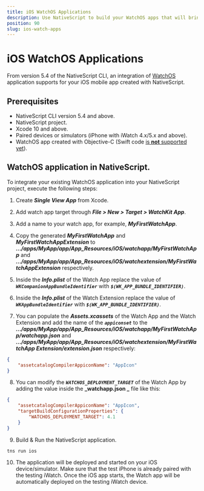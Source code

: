 ```yaml
---
title: iOS WatchOS Applications
description: Use NativeScript to build your WatchOS apps that will bring users timely information and provide them with a way to interact on the go.
position: 90
slug: ios-watch-apps
---
```


# iOS WatchOS Applications

From version 5.4 of the NativeScript CLI, an integration of [WatchOS](https://developer.apple.com/watchos/) application supports for your iOS mobile app created with NativeScript.

## Prerequisites

- NativeScript CLI version 5.4 and above.
- NativeScript project.
- Xcode 10 and above.
- Paired devices or simulators (iPhone with iWatch 4.x/5.x and above).
- WatchOS app created with Objective-C (Swift code [is **not** supported yet](https://github.com/NativeScript/nativescript-cli/issues/4541#issuecomment-491202270)).

## WatchOS application in NativeScript.

To integrate your existing WatchOS application into your NativeScript project, execute the following steps:

1. Create **_Single View App_** from Xcode.

2. Add watch app target through **_File > New > Target > WatchKit App_**.

3. Add a name to your watch app, for example, **_MyFirstWatchApp_**.

4. Copy the generated **_MyFirstWatchApp_** and **_MyFirstWatchAppExtension_** to **_.../apps/MyApp/app/App_Resources/iOS/watchapp/MyFirstWatchApp_** and **_.../apps/MyApp/app/App_Resources/iOS/watchextension/MyFirstWatchAppExtension_** respectively.

5. Inside the **_Info.plist_** of the Watch App replace the value of **_`WKCompanionAppBundleIdentifier`_** with **_`$(WK_APP_BUNDLE_IDENTIFIER)`_**.

6. Inside the **_Info.plist_** of the Watch Extension replace the value of **_`WKAppBundleIdentifier`_** with **_`$(WK_APP_BUNDLE_IDENTIFIER)`_**.

7. You can populate the **_Assets.xcassets_** of the Watch App and the Watch Extension and add the name of the **_`appiconset`_** to the **_.../apps/MyApp/app/App_Resources/iOS/watchapp/MyFirstWatchApp/watchapp.json_** and **_.../apps/MyApp/app/App_Resources/iOS/watchextension/MyFirstWatchApp Extension/extension.json_** respectively:
```JSON
{
    "assetcatalogCompilerAppiconName": "AppIcon"
}
```

8. You can modify the **_`WATCHOS_DEPLOYMENT_TARGET`_** of the Watch App by adding the value inside the **_watchapp.json _** file like this:
```JSON
{
    "assetcatalogCompilerAppiconName": "AppIcon",
    "targetBuildConfigurationProperties": {
        "WATCHOS_DEPLOYMENT_TARGET": 4.1
    }
}
```
9. Build & Run the NativeScript application.
```
tns run ios
```

10. The application will be deployed and started on your iOS device/simulator. Make sure that the test iPhone is already paired with the testing iWatch. Once the iOS app starts, the Watch app will be automatically deployed on the testing iWatch device.

